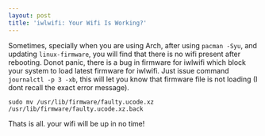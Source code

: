 ```yaml
---
layout: post
title: 'iwlwifi: Your Wifi Is Working?'
---
```


Sometimes, specially when you are using Arch, after using
`pacman -Syu`, and updating `linux-firmware`, you
will find that there is no wifi present after rebooting. Donot panic,
there is a bug in firmware for iwlwifi which block your system to load
latest firmware for iwlwifi. Just issue command `journalctl -p 3 -xb`,
this will let you know that firmware file is not loading (I dont recall
the exact error message).

```
sudo mv /usr/lib/firmware/faulty.ucode.xz /usr/lib/firmware/faulty.ucode.xz.back
```

Thats is all. your wifi will be up in no time!
